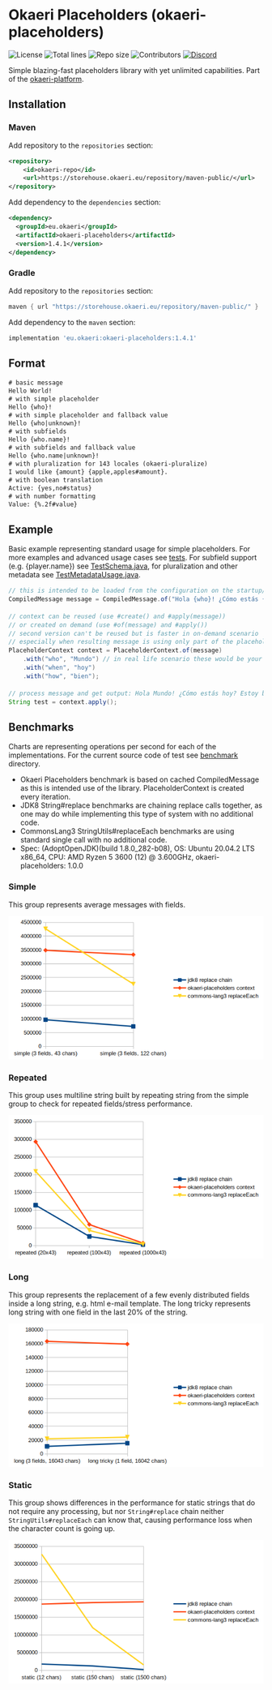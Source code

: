 # Okaeri Placeholders (okaeri-placeholders)

![License](https://img.shields.io/github/license/OkaeriPoland/okaeri-placeholders)
![Total lines](https://img.shields.io/tokei/lines/github/OkaeriPoland/okaeri-placeholders)
![Repo size](https://img.shields.io/github/repo-size/OkaeriPoland/okaeri-placeholders)
![Contributors](https://img.shields.io/github/contributors/OkaeriPoland/okaeri-placeholders)
[![Discord](https://img.shields.io/discord/589089838200913930)](https://discord.gg/hASN5eX)

Simple blazing-fast placeholders library with yet unlimited capabilities. Part of the [okaeri-platform](https://github.com/OkaeriPoland/okaeri-platform).

## Installation
### Maven
Add repository to the `repositories` section:
```xml
<repository>
    <id>okaeri-repo</id>
    <url>https://storehouse.okaeri.eu/repository/maven-public/</url>
</repository>
```
Add dependency to the `dependencies` section:
```xml
<dependency>
  <groupId>eu.okaeri</groupId>
  <artifactId>okaeri-placeholders</artifactId>
  <version>1.4.1</version>
</dependency>
```
### Gradle
Add repository to the `repositories` section:
```groovy
maven { url "https://storehouse.okaeri.eu/repository/maven-public/" }
```
Add dependency to the `maven` section:
```groovy
implementation 'eu.okaeri:okaeri-placeholders:1.4.1'
```

## Format
```console
# basic message
Hello World!
# with simple placeholder
Hello {who}!
# with simple placeholder and fallback value
Hello {who|unknown}!
# with subfields
Hello {who.name}!
# with subfields and fallback value
Hello {who.name|unknown}!
# with pluralization for 143 locales (okaeri-pluralize)
I would like {amount} {apple,apples#amount}.
# with boolean translation
Active: {yes,no#status}
# with number formatting
Value: {%.2f#value}
```

## Example

Basic example representing standard usage for simple placeholders. For more examples and advanced usage cases 
see [tests](https://github.com/OkaeriPoland/okaeri-placeholders/tree/master/src/test/java/eu/okaeri/placeholderstest). 
For subfield support (e.g. {player.name}) see [TestSchema.java](https://github.com/OkaeriPoland/okaeri-placeholders/blob/master/src/test/java/eu/okaeri/placeholderstest/schema/TestSchema.java), 
for pluralization and other metadata see [TestMetadataUsage.java](https://github.com/OkaeriPoland/okaeri-placeholders/blob/master/src/test/java/eu/okaeri/placeholderstest/TestMetadataUsage.java).

```java
// this is intended to be loaded from the configuration on the startup/cached and stored compiled
CompiledMessage message = CompiledMessage.of("Hola {who}! ¿Cómo estás {when}? Estoy {how}.");

// context can be reused (use #create() and #apply(message)) 
// or created on demand (use #of(message) and #apply())
// second version can't be reused but is faster in on-demand scenario
// especially when resulting message is using only part of the placeholders
PlaceholderContext context = PlaceholderContext.of(message)
    .with("who", "Mundo") // in real life scenario these would be your variables
    .with("when", "hoy")
    .with("how", "bien");

// process message and get output: Hola Mundo! ¿Cómo estás hoy? Estoy bien.
String test = context.apply();
```

## Benchmarks

Charts are representing operations per second for each of the implementations. For the current source code of test see [benchmark](https://github.com/OkaeriPoland/okaeri-placeholders/tree/master/benchmark) directory.
- Okaeri Placeholders benchmark is based on cached CompiledMessage as this is intended use of the library. PlaceholderContext is created every iteration.
- JDK8 String#replace benchmarks are chaining replace calls together, as one may do while implementing this type of system with no additional code.
- CommonsLang3 StringUtils#replaceEach benchmarks are using standard single call with no additional code.
- Spec: (AdoptOpenJDK)(build 1.8.0_282-b08), OS: Ubuntu 20.04.2 LTS x86_64, CPU: AMD Ryzen 5 3600 (12) @ 3.600GHz, okaeri-placeholders: 1.0.0

### Simple
This group represents average messages with fields.

![](benchmark/results/1.0.0/simple.png)

### Repeated
This group uses multiline string built by repeating string from the simple group to check for repeated fields/stress performance.

![](benchmark/results/1.0.0/repeated.png)

### Long
This group represents the replacement of a few evenly distributed fields inside a long string, e.g. html e-mail template. 
The long tricky represents long string with one field in the last 20% of the string.

![](benchmark/results/1.0.0/long.png)

### Static
This group shows differences in the performance for static strings that do not require any processing, but nor `String#replace` chain 
neither `StringUtils#replaceEach` can know that, causing performance loss when the character count is going up.

![](benchmark/results/1.0.0/static.png)
